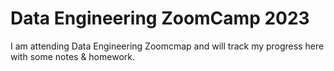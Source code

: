# Data Engineering ZoomCamp 2023
I am attending Data Engineering Zoomcmap and will track my progress here with some notes & homework.
